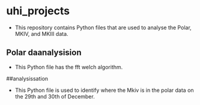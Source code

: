 # uhi_projects
- This repository contains Python files that are used to analyse the Polar, MKIV, and MKIII data.

## Polar daanalysision 
- This Python file has the fft welch algorithm.  

##analysissation
- This Python file is used to identify where the Mkiv is in the polar data on the 29th and 30th of December. 